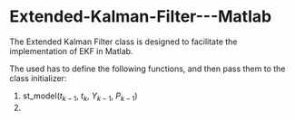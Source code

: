 # Extended-Kalman-Filter---Matlab
The Extended Kalman Filter class is designed to facilitate the implementation of EKF in Matlab.

The used has to define the following functions, and then pass them to the class initializer:
1. st_model($t_{k-1}$, $t_{k}$, $Y_{k-1}$, $P_{k-1}$)
2. 
